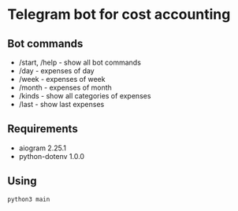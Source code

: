 # Telegram bot for cost accounting

## Bot commands
- /start, /help - show all bot commands
- /day - expenses of day
- /week - expenses of week
- /month - expenses of month
- /kinds - show all categories of expenses
- /last - show last expenses

## Requirements

- aiogram 2.25.1
- python-dotenv 1.0.0

## Using

``` python
python3 main
```
